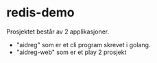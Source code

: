 redis-demo
==========

Prosjektet består av 2 applikasjoner. 

* "aidreg" som er et cli program skrevet i golang.
* "aidreg-web" som er et play 2 prosjekt
